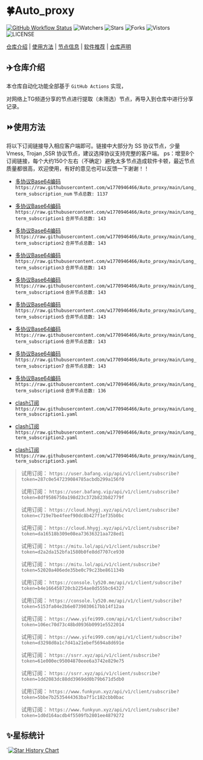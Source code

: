 # 🍀Auto_proxy
[![GitHub Workflow Status](https://img.shields.io/github/workflow/status/w1770946466/Auto_proxy/sub_merge?label=sub_merge)](https://github.com/w1770946466/Auto_proxy/actions/workflows/main.yml) 
![Watchers](https://img.shields.io/github/watchers/w1770946466/Auto_proxy) ![Stars](https://img.shields.io/github/stars/w1770946466/Auto_proxy) ![Forks](https://img.shields.io/github/forks/w1770946466/Auto_proxy) ![Vistors](https://visitor-badge.laobi.icu/badge?page_id=w1770946466.Auto_proxy) ![LICENSE](https://img.shields.io/badge/license-CC%20BY--SA%204.0-green.svg)

[仓库介绍](https://github.com/w1770946466/Auto_proxy#仓库介绍) | [使用方法](https://github.com/w1770946466/Auto_proxy#使用方法) | [节点信息](https://github.com/w1770946466/Auto_proxy#节点信息) | [软件推荐](https://github.com/w1770946466/Auto_proxy#客户端选择) | [仓库声明](https://github.com/w1770946466/Auto_proxy#仓库声明)

## ✈️仓库介绍
本仓库自动化功能全部基于 `GitHub Actions` 实现，

对网络上TG频道分享的节点进行提取（未筛选）节点，再导入到仓库中进行分享记录。

## ⏩使用方法
将以下订阅链接导入相应客户端即可。链接中大部分为 SS 协议节点，少量 Vmess, Trojan ,SSR 协议节点，建议选择协议支持完整的客户端。
ps：增至8个订阅链接，每个大约150个左右（不确定）避免太多节点造成软件卡顿，最近节点质量都很高，欢迎使用，有好的意见也可以反馈一下谢谢！！

- [多协议Base64编码](https://raw.githubusercontent.com/w1770946466/Auto_proxy/main/Long_term_subscription1)
`https://raw.githubusercontent.com/w1770946466/Auto_proxy/main/Long_term_subscription_num`
`节点总数: 1137`

- [多协议Base64编码](https://raw.githubusercontent.com/w1770946466/Auto_proxy/main/Long_term_subscription1)
`https://raw.githubusercontent.com/w1770946466/Auto_proxy/main/Long_term_subscription1`
`合并节点总数: 143`

- [多协议Base64编码](https://raw.githubusercontent.com/w1770946466/Auto_proxy/main/Long_term_subscription2)
`https://raw.githubusercontent.com/w1770946466/Auto_proxy/main/Long_term_subscription2`
`合并节点总数: 143`

- [多协议Base64编码](https://raw.githubusercontent.com/w1770946466/Auto_proxy/main/Long_term_subscription3)
`https://raw.githubusercontent.com/w1770946466/Auto_proxy/main/Long_term_subscription3`
`合并节点总数: 143`

- [多协议Base64编码](https://raw.githubusercontent.com/w1770946466/Auto_proxy/main/Long_term_subscription4)
`https://raw.githubusercontent.com/w1770946466/Auto_proxy/main/Long_term_subscription4`
`合并节点总数: 143`

- [多协议Base64编码](https://raw.githubusercontent.com/w1770946466/Auto_proxy/main/Long_term_subscription5)
`https://raw.githubusercontent.com/w1770946466/Auto_proxy/main/Long_term_subscription5`
`合并节点总数: 143`

- [多协议Base64编码](https://raw.githubusercontent.com/w1770946466/Auto_proxy/main/Long_term_subscription6)
`https://raw.githubusercontent.com/w1770946466/Auto_proxy/main/Long_term_subscription6`
`合并节点总数: 143`

- [多协议Base64编码](https://raw.githubusercontent.com/w1770946466/Auto_proxy/main/Long_term_subscription7)
`https://raw.githubusercontent.com/w1770946466/Auto_proxy/main/Long_term_subscription7`
`合并节点总数: 143`

- [多协议Base64编码](https://raw.githubusercontent.com/w1770946466/Auto_proxy/main/Long_term_subscription8)
`https://raw.githubusercontent.com/w1770946466/Auto_proxy/main/Long_term_subscription8`
`合并节点总数: 136`

- [clash订阅](https://raw.githubusercontent.com/w1770946466/Auto_proxy/main/Long_term_subscription2.yaml)
`https://raw.githubusercontent.com/w1770946466/Auto_proxy/main/Long_term_subscription1.yaml`

- [clash订阅](https://raw.githubusercontent.com/w1770946466/Auto_proxy/main/Long_term_subscription2.yaml)
`https://raw.githubusercontent.com/w1770946466/Auto_proxy/main/Long_term_subscription2.yaml`

- [clash订阅](https://raw.githubusercontent.com/w1770946466/Auto_proxy/main/Long_term_subscription3.yaml)
`https://raw.githubusercontent.com/w1770946466/Auto_proxy/main/Long_term_subscription3.yaml`



>
>试用订阅：
`https://user.bafang.vip/api/v1/client/subscribe?token=287c0e547239084785acbdb299a156f0`
>
>试用订阅：
`https://user.bafang.vip/api/v1/client/subscribe?token=8df9586750a198d23c372b823b82779f`
>
>试用订阅：
`https://cloud.hhygj.xyz/api/v1/client/subscribe?token=c719e7be4feef90dc8b427f1ef35b0bc`
>
>试用订阅：
`https://cloud.hhygj.xyz/api/v1/client/subscribe?token=da16518b309e08ea73636321aa728ed1`
>
>试用订阅：
`https://mitu.lol/api/v1/client/subscribe?token=d2a2da152bfa1580b0fe8dd7707ce930`
>
>试用订阅：
`https://mitu.lol/api/v1/client/subscribe?token=52020a406ede35be0c79c23be861134b`
>
>试用订阅：
`https://console.ly520.me/api/v1/client/subscribe?token=b4e166458720cb2254ae8d555bc64327`
>
>试用订阅：
`https://console.ly520.me/api/v1/client/subscribe?token=5153fa04e2b6e0739030617bb14f12aa`
>
>试用订阅：
`https://www.yifei999.com/api/v1/client/subscribe?token=106ec70d73c48bd0936b0991e5522014`
>
>试用订阅：
`https://www.yifei999.com/api/v1/client/subscribe?token=d3298d0a1c7d41a21ebef5694a8d691e`
>
>试用订阅：
`https://ssrr.xyz/api/v1/client/subscribe?token=61e000ec95004870eee6a3742e829e75`
>
>试用订阅：
`https://ssrr.xyz/api/v1/client/subscribe?token=1dd2083dc88dd3969dd0b79b671d5db0`
>
>试用订阅：
`https://www.funkyun.xyz/api/v1/client/subscribe?token=5bbe7b2535444363ba7f1c182cbb0bac`
>
>试用订阅：
`https://www.funkyun.xyz/api/v1/client/subscribe?token=1d0d164acdb4f5509fb2801ee4879272`





































## ✨星标统计
`[![Star History Chart](https://api.star-history.com/svg?repos=w1770946466/Auto_proxy&type=Date)](https://star-history.com/#w1770946466/Auto_proxy&Date)
